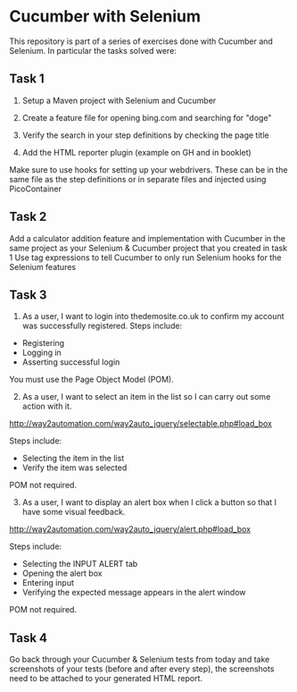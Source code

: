 # Cucumber with Selenium

This repository is part of a series of exercises done with Cucumber and Selenium. In particular the tasks solved were:

## Task 1

1. Setup a Maven project with Selenium and Cucumber

2. Create a feature file for opening bing.com and searching for "doge"

3. Verify the search in your step definitions by checking the page title

4. Add the HTML reporter plugin (example on GH and in booklet)

Make sure to use hooks for setting up your webdrivers. These can be in the same file as the step definitions or in separate files and injected using PicoContainer
	

## Task 2

Add a calculator addition feature and implementation with Cucumber in the same project as your Selenium & Cucumber project that you created in task 1
Use tag expressions to tell Cucumber to only run Selenium hooks for the Selenium features

## Task 3

1. As a user, I want to login into thedemosite.co.uk to confirm my account was successfully registered.
 Steps include:
- Registering
- Logging in
- Asserting successful login

You must use the Page Object Model (POM).

2. As a user, I want to select an item in the list so I can carry out some action with it.

http://way2automation.com/way2auto_jquery/selectable.php#load_box

Steps include:
- Selecting the item in the list
- Verify the item was selected

POM not required.

3. As a user, I want to display an alert box when I click a button so that I have some visual feedback.

http://way2automation.com/way2auto_jquery/alert.php#load_box

Steps include:
- Selecting the INPUT ALERT tab
- Opening the alert box
- Entering input
- Verifying the expected message appears in the alert window

POM not required.

## Task 4

Go back through your Cucumber & Selenium tests from today and take screenshots of your tests (before and after every step), the screenshots need to be attached to your generated HTML report.
